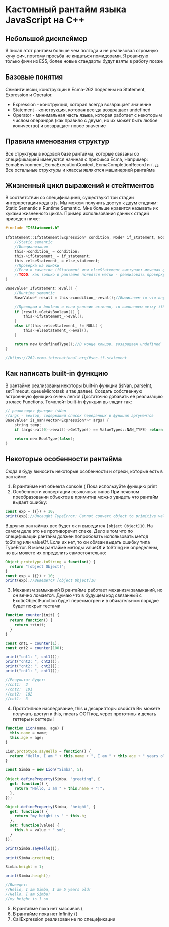# Кастомный рантайм языка JavaScript на C++

## Небольшой дисклеймер

Я писал этот рантайм больше чем полгода и не реализовал огромную кучу фич, поэтому просьба не кидаться помидорами. Я реализую только фичи из ES5, более новые стандарты будут взяты в работу позже

## Базовые понятия

Семантически, конструкции в Ecma-262 поделены на Statement, Expression и Operator.

- Expression - конструкция, которая всегда возвращает значение
- Statement - конструкция, которая всегда возвращает undefined
- Operator - минимальная часть языка, которая работает с некоторым числом операндов (как правило с двумя, но их может быть любое количество) и возвращает новое значение

## Правила именования структур

Все структуры в кодовой базе рантайма, которые связаны со спецификацией именуются начиная с префикса Ecma, Например: EcmaEnvironment, EcmaExecutionContext, EcmaCompletionRecord и т. д. Все остальные структуры и классы являются машинерией рантайма

## Жизненный цикл выражений и стейтментов
В соответствии со спецификацией, существуют три стадии интерпретации кода в js. Мы можем получить доступ к двум стадиям: Static Semantic и Runtime Semantic. Мне больше нравится называть их хуками жизненного цикла. Пример использования данных стадий приведен ниже:

```c
#include "IfStatement.h"

IfStatement::IfStatement(Expression* condition, Node* if_statement, Node* else_statement) {
	//Static semantic
	//Инициализация
	this->condition_ = condition;
	this->ifStatement_ = if_statement;
	this->elseStatement_ = else_statement;
	//Проверка на ошибки
	//Если в качестве ifStatement или elseStatement выступает меченая функция FunctionDeclaration, то в не строгом режиме будет ошибка типа SyntaxError
	//TODO: как только в рантайме появятся метки - реализовать проверку на этой стадии
}

BaseValue* IfStatement::eval() {
	//Runtime semantic
	BaseValue* result = this->condition_->eval();//Вычисляем то что внутри условия

	//Приводим к boolean и если условие истинно, то выполняем ветку ifStatement. Иначе - выполняем elseStatement
	if (result->GetAsBoolean()) {
		this->ifStatement_->eval();
	}
	else if(this->elseStatement_ != NULL) {
		this->elseStatement_->eval();
	}

	return new UndefinedType();//В конце концов, возвращаем undefined
}

//https://262.ecma-international.org/#sec-if-statement
```

## Как написать built-in функцию
В рантайме реализованы некоторы built-in функции (isNan, parseInt, setTimeout, queueMicrotask и так далее). Создать собственную встроенную функцию очень легко! Достаточно добавить её реализацию в класс Functions. Темплейт built-in функции выглядит так:
```c
// реализация функции isNan
//args - вектор, содержащий список переданных в функцию аргументов
BaseValue* is_nan(vector<Expression*>* args) {
	string temp;
	if (args->at(0)->eval()->GetType() == ValueTypes::NAN_TYPE) return new BoolType(true);

	return new BoolType(false);
}
```

## Некоторые особенности рантайма
Сюда я буду выносить некоторые особенности и огрехи, которые есть в рантайме

1. В рантайме нет объекта console ( Пока используйте функцию print
2. Особенности конвертации ссылочных типов
При неявном преобразовании объектов в примитив можно увидеть что рантайм выдает ошибку:
```js
const exp = ({}) + 10;
print(exp);//Uncaught TypeError: Cannot convert object to primitive value
```

В других рантаймах все будет ок и выведится ```[object Object]10```. На самом деле это не противоречит спеке. Дело в том что по спецификации рантайм должен попробовать использовать метод toString или valueOf. Если их нет, то он обязан выдать ошибку типа TypeError. В моем рантайме методы valueOf и toString не определены, но вы можете их определить самостоятельно:
```js
Object.prototype.toString = function() {
  return "[object Object]";
}
const exp = ({}) + 10;
print(exp);//Выведется [object Object]10
```
3. Механизм замыканий
В рантайме работает механизм замыканий, но он вечно ломается. Думаю что в будущем код связанный с ExoticObjectFunction будет пересмотрен и в обязательном порядке будет покрыт тестами
```js
function counter(init) {
  return function() {
    return ++init;
  }
}

const cnt1 = counter(1);
const cnt2 = counter(100);

print("cnt1: ", cnt1());
print("cnt2: ", cnt2());
print("cnt2: ", cnt2());
print("cnt1: ", cnt1());

//Результат будет:
//cnt1:  2
//cnt2:  101
//cnt2:  102
//cnt1:  3
```
4. Прототипное наследование, this и дескрипторы свойств
Вы можете получать доступ к this, писать ООП код через прототипы и делать геттеры и сеттеры!
```js
function Lion(name, age) {
  this.name = name;
  this.age = age;
}

Lion.prototype.sayHello = function() {
  return "Hello, I am " + this.name + ", I am " + this.age + " years old!";
}

const Simba = new Lion("Simba", 5);

Object.defineProperty(Simba, "greeting", {
  get: function() {
    return "Hello, I am " + this.name + "!";
  },
});

Object.defineProperty(Simba, "height", {
  get: function() {
    return "my height is " + this.h;
  },
  set: function(value) {
    this.h = value + " sm";
  }
});

print(Simba.sayHello());

print(Simba.greeting);

Simba.height = 1;

print(Simba.height);

//Выведет:
//Hello, I am Simba, I am 5 years old!
//Hello, I am Simba!
//my height is 1 sm
```
5. В рантайме пока нет массивов (
6. В рантайме пока нет Infinity ((
7. CallExpression реализован не по спецификации
